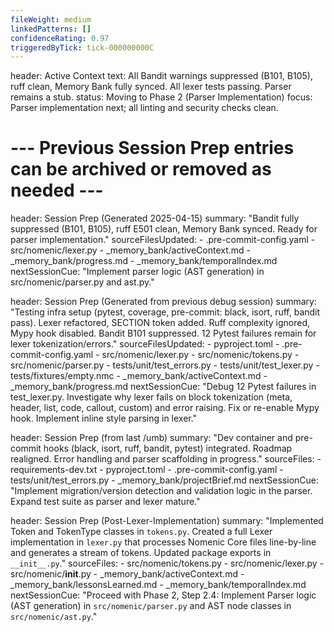 ```yaml
---
fileWeight: medium
linkedPatterns: []
confidenceRating: 0.97
triggeredByTick: tick-000000000C
---
```


header: Active Context
  text: All Bandit warnings suppressed (B101, B105), ruff clean, Memory Bank fully synced. All lexer tests passing. Parser remains a stub.
  status: Moving to Phase 2 (Parser Implementation)
  focus: Parser implementation next; all linting and security checks clean.

# --- Previous Session Prep entries can be archived or removed as needed ---

header: Session Prep (Generated 2025-04-15)
  summary: "Bandit fully suppressed (B101, B105), ruff E501 clean, Memory Bank synced. Ready for parser implementation."
  sourceFilesUpdated:
    - .pre-commit-config.yaml
    - src/nomenic/lexer.py
    - _memory_bank/activeContext.md
    - _memory_bank/progress.md
    - _memory_bank/temporalIndex.md
  nextSessionCue: "Implement parser logic (AST generation) in src/nomenic/parser.py and ast.py."

header: Session Prep (Generated from previous debug session)
  summary: "Testing infra setup (pytest, coverage, pre-commit: black, isort, ruff, bandit pass). Lexer refactored, SECTION token added. Ruff complexity ignored, Mypy hook disabled. Bandit B101 suppressed. 12 Pytest failures remain for lexer tokenization/errors."
  sourceFilesUpdated:
    - pyproject.toml
    - .pre-commit-config.yaml
    - src/nomenic/lexer.py
    - src/nomenic/tokens.py
    - src/nomenic/parser.py
    - tests/unit/test_errors.py
    - tests/unit/test_lexer.py
    - tests/fixtures/empty.nmc
    - _memory_bank/activeContext.md
    - _memory_bank/progress.md
  nextSessionCue: "Debug 12 Pytest failures in test_lexer.py. Investigate why lexer fails on block tokenization (meta, header, list, code, callout, custom) and error raising. Fix or re-enable Mypy hook. Implement inline style parsing in lexer."

header: Session Prep (from last /umb)
  summary: "Dev container and pre-commit hooks (black, isort, ruff, bandit, pytest) integrated. Roadmap realigned. Error handling and parser scaffolding in progress."
  sourceFiles:
    - requirements-dev.txt
    - pyproject.toml
    - .pre-commit-config.yaml
    - tests/unit/test_errors.py
    - _memory_bank/projectBrief.md
  nextSessionCue: "Implement migration/version detection and validation logic in the parser. Expand test suite as parser and lexer mature."

header: Session Prep (Post-Lexer-Implementation)
  summary: "Implemented Token and TokenType classes in `tokens.py`. Created a full Lexer implementation in `lexer.py` that processes Nomenic Core files line-by-line and generates a stream of tokens. Updated package exports in `__init__.py`."
  sourceFiles:
    - src/nomenic/tokens.py
    - src/nomenic/lexer.py
    - src/nomenic/__init__.py
    - _memory_bank/activeContext.md
    - _memory_bank/lessonsLearned.md
    - _memory_bank/temporalIndex.md
  nextSessionCue: "Proceed with Phase 2, Step 2.4: Implement Parser logic (AST generation) in `src/nomenic/parser.py` and AST node classes in `src/nomenic/ast.py`." 
